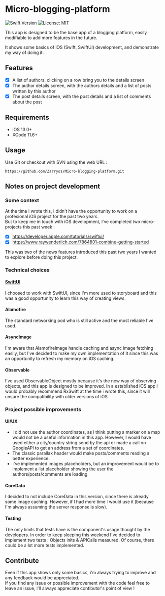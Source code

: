 # Micro-blogging-platform

[![Swift Version](https://img.shields.io/badge/Swift-5.0.x-orange.svg)]()
[![License: MIT](https://img.shields.io/badge/License-MIT-yellow.svg)](https://opensource.org/licenses/MIT)

This app is designed to be the base app of a blogging platform, easily modifiable to add more features in the future.  

It shows some basics of iOS (Swift, SwiftUI) development, and demonstrate my way of doing it.

## Features
 - [x] A list of authors, clicking on a row bring you to the details screen
 - [x] The author details screen, with the authors details and a list of posts written by this author
 - [x] The post details screen, with the post details and a list of comments about the post

## Requirements
- iOS 13.0+
- XCode 11.6+

## Usage
Use Git or checkout with SVN using the web URL : 
```
https://github.com/Zarryos/Micro-blogging-platform.git
```

## Notes on project development  
### Some context  
At the time I wrote this, I didn't have the opportunity to work on a profesional iOS project for the past two years.  
But to keep me in touch with iOS development, I've completed two micro-projects this past week :   
- [x] https://developer.apple.com/tutorials/swiftui/  
- [x] https://www.raywenderlich.com/7864801-combine-getting-started  

This was two of the news features introduced this past two years I wanted to explore before doing this project.  

### Technical choices  
#### [SwiftUI](https://developer.apple.com/xcode/swiftui/)  
I choosed to work with SwiftUI, since I'm more used to storyboard and this was a good opportunity to learn this way of creating views.  
#### Alamofire  
The standard networking pod who is still active and the most reliable I've used.  
#### AsyncImage  
I'm aware that AlamofireImage handle caching and async image fetching easily, but I've decided to make my own implementation of it since this was an opportunity to refresh my memory on iOS caching.  
#### Observable  
I've used ObservableObject mostly because it's the new way of observing objects, and this app is designed to be improved. In a established iOS app i would probably recommend RxSwift at the time i wrote this, since it will unsure the compatibility with older versions of iOS.  

### Project possible improvements  
#### UI/UX  
- I did not use the author coordinates, as I think putting a marker on a map would not be a useful information in this app. However, I would have used either a city/country string send by the api or made a call on GoogleAPI to get an address from a set of coordinates.  
- The classic parallax header would make posts/comments reading a better experience.  
- I've implemented images placeholders, but an improvement would be to implement a list placeholder showing the user the authors/posts/comments are loading.
#### CoreData  
I decided to not include CoreData in this version, since there is already some image caching.  However, if I had more time I would use it (because I'm always assuming the server response is slow).  
#### Testing
The only limits that tests have is the component's usage thought by the developers. In order to keep sleeping this weekend I've decided to implement two tests : Objects inits & APICalls measured. Of course, there could be a lot more tests implemented.

## Contribute
Even if this app shows only some basics, i'm always trying to improve and any feedback would be appreciated.  
If you find any issue or possible improvement with the code feel free to leave an issue, I'll always appreciate contibutor's point of view ! 
